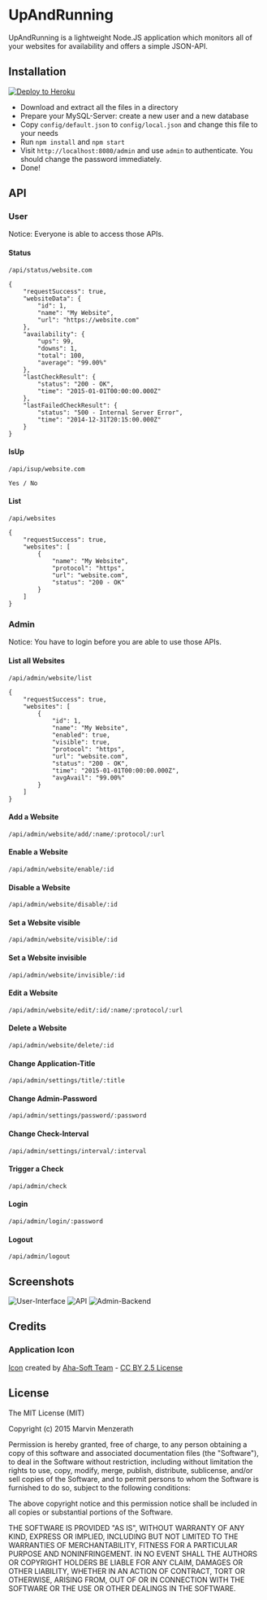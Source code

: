 # UpAndRunning
UpAndRunning is a lightweight Node.JS application which monitors all of your websites for availability and offers a simple JSON-API.

## Installation
[![Deploy to Heroku](https://www.herokucdn.com/deploy/button.png)](https://heroku.com/deploy?template=https://github.com/MarvinMenzerath/UpAndRunning)

* Download and extract all the files in a directory
* Prepare your MySQL-Server: create a new user and a new database
* Copy `config/default.json` to `config/local.json` and change this file to your needs
* Run `npm install` and `npm start`
* Visit `http://localhost:8080/admin` and use `admin` to authenticate. You should change the password immediately.
* Done!

## API

### User
Notice: Everyone is able to access those APIs.

#### Status
```
/api/status/website.com

{
	"requestSuccess": true,
	"websiteData": {
		"id": 1,
		"name": "My Website",
		"url": "https://website.com"
	},
	"availability": {
		"ups": 99,
		"downs": 1,
		"total": 100,
		"average": "99.00%"
	},
	"lastCheckResult": {
		"status": "200 - OK",
		"time": "2015-01-01T00:00:00.000Z"
	},
	"lastFailedCheckResult": {
		"status": "500 - Internal Server Error",
		"time": "2014-12-31T20:15:00.000Z"
	}
}
```

#### IsUp
```
/api/isup/website.com

Yes / No
```

#### List
```
/api/websites

{
	"requestSuccess": true,
	"websites": [
		{
			"name": "My Website",
			"protocol": "https",
			"url": "website.com",
			"status": "200 - OK"
		}
	]
}
```

### Admin
Notice: You have to login before you are able to use those APIs.

#### List all Websites
```
/api/admin/website/list

{
	"requestSuccess": true,
	"websites": [
		{
			"id": 1,
			"name": "My Website",
			"enabled": true,
			"visible": true,
			"protocol": "https",
			"url": "website.com",
			"status": "200 - OK",
			"time": "2015-01-01T00:00:00.000Z",
			"avgAvail": "99.00%"
		}
	]
}
```

#### Add a Website
```
/api/admin/website/add/:name/:protocol/:url
```

#### Enable a Website
```
/api/admin/website/enable/:id
```

#### Disable a Website
```
/api/admin/website/disable/:id
```

#### Set a Website visible
```
/api/admin/website/visible/:id
```

#### Set a Website invisible
```
/api/admin/website/invisible/:id
```

#### Edit a Website
```
/api/admin/website/edit/:id/:name/:protocol/:url
```

#### Delete a Website
```
/api/admin/website/delete/:id
```

#### Change Application-Title
```
/api/admin/settings/title/:title
```

#### Change Admin-Password
```
/api/admin/settings/password/:password
```

#### Change Check-Interval
```
/api/admin/settings/interval/:interval
```

#### Trigger a Check
```
/api/admin/check
```

#### Login
```
/api/admin/login/:password
```

#### Logout
```
/api/admin/logout
```

## Screenshots
![User-Interface](doc/Screenshot1.png)
![API](doc/Screenshot2.png)
![Admin-Backend](doc/Screenshot3.png)

## Credits

### Application Icon
[Icon](https://www.iconfinder.com/icons/328014/back_on_top_top_up_upload_icon) created by [Aha-Soft Team](http://www.aha-soft.com) - [CC BY 2.5 License](http://creativecommons.org/licenses/by/2.5/)

## License
The MIT License (MIT)

Copyright (c) 2015 Marvin Menzerath

Permission is hereby granted, free of charge, to any person obtaining a copy of this software and associated documentation files (the "Software"), to deal in the Software without restriction, including without limitation the rights to use, copy, modify, merge, publish, distribute, sublicense, and/or sell copies of the Software, and to permit persons to whom the Software is furnished to do so, subject to the following conditions:

The above copyright notice and this permission notice shall be included in all copies or substantial portions of the Software.

THE SOFTWARE IS PROVIDED "AS IS", WITHOUT WARRANTY OF ANY KIND, EXPRESS OR IMPLIED, INCLUDING BUT NOT LIMITED TO THE WARRANTIES OF MERCHANTABILITY, FITNESS FOR A PARTICULAR PURPOSE AND NONINFRINGEMENT. IN NO EVENT SHALL THE AUTHORS OR COPYRIGHT HOLDERS BE LIABLE FOR ANY CLAIM, DAMAGES OR OTHER LIABILITY, WHETHER IN AN ACTION OF CONTRACT, TORT OR OTHERWISE, ARISING FROM, OUT OF OR IN CONNECTION WITH THE SOFTWARE OR THE USE OR OTHER DEALINGS IN THE SOFTWARE.